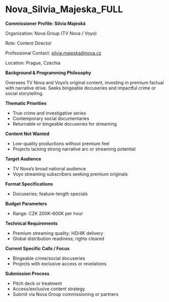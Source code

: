 # Nova_Silvia_Majeska_FULL

**Commissioner Profile: Silvia Majeská**

Organization: Nova Group (TV Nova / Voyo)

Role: Content Director

Professional Contact: silvia.majeska@nova.cz

Location: Prague, Czechia

**Background & Programming Philosophy**

Oversees TV Nova and Voyo’s original content, investing in premium factual with narrative drive. Seeks bingeable docuseries and impactful crime or social storytelling.

**Thematic Priorities**

- True crime and investigative series
- Contemporary social documentaries
- Returnable or bingeable docuseries for streaming

**Content Not Wanted**

- Low-quality productions without premium feel
- Projects lacking strong narrative arc or streaming potential

**Target Audience**

- TV Nova’s broad national audience
- Voyo streaming subscribers seeking premium originals

**Format Specifications**

- Docuseries; feature-length specials

**Budget Parameters**

- Range: CZK 200K–600K per hour

**Technical Requirements**

- Premium streaming quality; HD/4K delivery
- Global distribution readiness; rights cleared

**Current Specific Calls / Focus**

- Bingeable crime/social docuseries
- Projects with exclusive access or revelations

**Submission Process**

- Pitch deck or treatment
- Access/exclusive content strategy
- Submit via Nova Group commissioning or partners